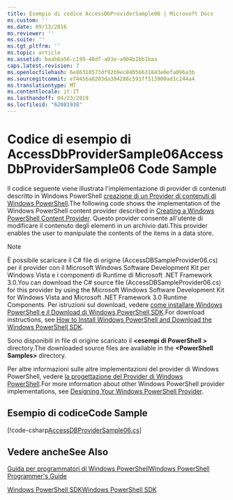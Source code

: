 ```yaml
---
title: Esempio di codice AccessDbProviderSample06 | Microsoft Docs
ms.custom: ''
ms.date: 09/13/2016
ms.reviewer: ''
ms.suite: ''
ms.tgt_pltfrm: ''
ms.topic: article
ms.assetid: baab6a56-c199-48d7-a03e-a904b1bb1baa
caps.latest.revision: 7
ms.openlocfilehash: 6e86318573df92b9ec84056631843e0efa096a3b
ms.sourcegitcommit: e7445ba8203da304286c591ff513900ad1c244a4
ms.translationtype: MT
ms.contentlocale: it-IT
ms.lasthandoff: 04/23/2019
ms.locfileid: "62081938"
---
```

# <a name="accessdbprovidersample06-code-sample"></a><span data-ttu-id="419ec-102">Codice di esempio di AccessDbProviderSample06</span><span class="sxs-lookup"><span data-stu-id="419ec-102">AccessDbProviderSample06 Code Sample</span></span>

<span data-ttu-id="419ec-103">Il codice seguente viene illustrata l'implementazione di provider di contenuti descritto in Windows PowerShell [creazione di un Provider di contenuti di Windows PowerShell](./creating-a-windows-powershell-content-provider.md).</span><span class="sxs-lookup"><span data-stu-id="419ec-103">The following code shows the implementation of the Windows PowerShell content provider described in [Creating a Windows PowerShell Content Provider](./creating-a-windows-powershell-content-provider.md).</span></span> <span data-ttu-id="419ec-104">Questo provider consente all'utente di modificare il contenuto degli elementi in un archivio dati.</span><span class="sxs-lookup"><span data-stu-id="419ec-104">This provider enables the user to manipulate the contents of the items in a data store.</span></span>

> [!NOTE]
> <span data-ttu-id="419ec-105">È possibile scaricare il C# file di origine (AccessDBSampleProvider06.cs) per il provider con il Microsoft Windows Software Development Kit per Windows Vista e i componenti di Runtime di Microsoft .NET Framework 3.0.</span><span class="sxs-lookup"><span data-stu-id="419ec-105">You can download the C# source file (AccessDBSampleProvider06.cs) for this provider by using the Microsoft Windows Software Development Kit for Windows Vista and Microsoft .NET Framework 3.0 Runtime Components.</span></span> <span data-ttu-id="419ec-106">Per istruzioni sul download, vedere [come installare Windows PowerShell e il Download di Windows PowerShell SDK](/powershell/developer/installing-the-windows-powershell-sdk).</span><span class="sxs-lookup"><span data-stu-id="419ec-106">For download instructions, see [How to Install Windows PowerShell and Download the Windows PowerShell SDK](/powershell/developer/installing-the-windows-powershell-sdk).</span></span>
>
> <span data-ttu-id="419ec-107">Sono disponibili in file di origine scaricato il  **\<esempi di PowerShell >** directory.</span><span class="sxs-lookup"><span data-stu-id="419ec-107">The downloaded source files are available in the **\<PowerShell Samples>** directory.</span></span>
>
> <span data-ttu-id="419ec-108">Per altre informazioni sulle altre implementazioni del provider di Windows PowerShell, vedere [la progettazione del Provider di Windows PowerShell](./designing-your-windows-powershell-provider.md).</span><span class="sxs-lookup"><span data-stu-id="419ec-108">For more information about other Windows PowerShell provider implementations, see [Designing Your Windows PowerShell Provider](./designing-your-windows-powershell-provider.md).</span></span>

## <a name="code-sample"></a><span data-ttu-id="419ec-109">Esempio di codice</span><span class="sxs-lookup"><span data-stu-id="419ec-109">Code Sample</span></span>

[!code-csharp[AccessDBProviderSample06.cs](../../powershell-sdk-samples/SDK-2.0/csharp/AccessDBProviderSample06/AccessDBProviderSample06.cs#L11-L2399 "AccessDBProviderSample06.cs")]

## <a name="see-also"></a><span data-ttu-id="419ec-110">Vedere anche</span><span class="sxs-lookup"><span data-stu-id="419ec-110">See Also</span></span>

[<span data-ttu-id="419ec-111">Guida per programmatori di Windows PowerShell</span><span class="sxs-lookup"><span data-stu-id="419ec-111">Windows PowerShell Programmer's Guide</span></span>](./windows-powershell-programmer-s-guide.md)

[<span data-ttu-id="419ec-112">Windows PowerShell SDK</span><span class="sxs-lookup"><span data-stu-id="419ec-112">Windows PowerShell SDK</span></span>](../windows-powershell-reference.md)
